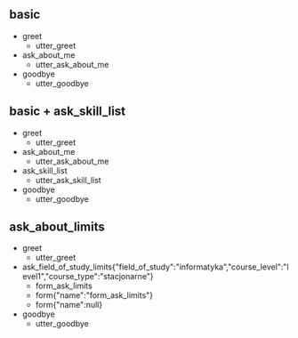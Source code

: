 ## basic
* greet
    - utter_greet
* ask_about_me
    - utter_ask_about_me
* goodbye
    - utter_goodbye

## basic + ask_skill_list
* greet
    - utter_greet
* ask_about_me
    - utter_ask_about_me
* ask_skill_list
    - utter_ask_skill_list
* goodbye
    - utter_goodbye

## ask_about_limits
* greet
    - utter_greet
* ask_field_of_study_limits{"field_of_study":"informatyka","course_level":"level1","course_type":"stacjonarne"}
    - form_ask_limits
    - form{"name":"form_ask_limits"}
    - form{"name":null}
*  goodbye
    - utter_goodbye
